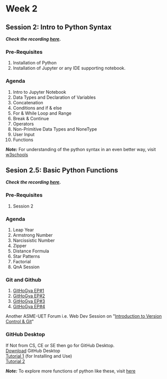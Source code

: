 # Week 2
## Session 2: Intro to Python Syntax

***Check the recording [here](https://youtu.be/ifF-Pr9bBFY).***

### Pre-Requisites
1) Installation of Python
2) Installation of Jupyter or any IDE supporting notebook.

### Agenda
1) Intro to Jupyter Notebook
2) Data Types and Declaration of Variables
3) Concatenation
4) Conditions and if & else 
5) For & While Loop and Range
6) Break & Continue
7) Operators
8) Non-Primitive Data Types and NoneType
9) User Input
10) Functions

***Note:*** For understanding of the python syntax in an even better way, visit [w3schools](https://www.w3schools.com/python/python_syntax.asp)

## Sesion 2.5: Basic Python Functions

***Check the recording [here](https://youtu.be/gaPqfcY_ncs).***

### Pre-Requisites
1) Session 2

### Agenda
1) Leap Year  
2) Armstrong Number  
3) Narcissistic Number  
4) Zipper  
5) Distance Formula  
6) Star Patterns  
7) Factorial  
8) QnA Session

### Git and Github
1) [GitHoGya EP#1](https://www.youtube.com/watch?v=rv2opL5OTXg)  
2) [GitHoGya EP#2](https://www.youtube.com/watch?v=nMozk3ylHQM)  
3) [GitHoGya EP#3](https://www.youtube.com/watch?v=FYDsznDj4NE)  
4) [GitHoGya EP#4](https://www.youtube.com/watch?v=FldpLW8TO_A)  

Another ASME-UET Forum i.e. Web Dev Session on "[Introduction to Version Control & Git](https://www.youtube.com/watch?v=9kf48i_qJZY)"  


### GitHub Desktop
If Not from CS, CE or SE then go for GitHub Desktop.  
[Download](https://desktop.github.com) GitHub Desktop  
[Tutorial 1](https://www.youtube.com/watch?v=CFCh6Y-reiI) (for Installing and Use)   
[Tutorial 2]( https://www.youtube.com/watch?v=77W2JSL7-r8)  


***Note:*** To explore more functions of python like these, visit [here](https://www.programiz.com/python-programming/examples)
